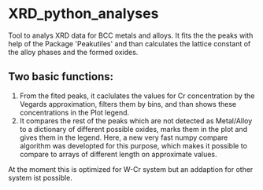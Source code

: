 # XRD_python_analyses
Tool to analys XRD data for BCC metals and alloys. 
It fits the the peaks with help of the Package 'Peakutiles' and than calculates the lattice constant of the alloy phases and the formed oxides.
## Two basic functions:
1. From the fited peaks, it caclulates the values for Cr concentration by the Vegards approximation, filters them by bins, and than shows these concentrations in the Plot legend.
2. It compares the rest of the peaks which are not detected as Metal/Alloy to a dictionary of different possible oxides, marks them in the plot and gives them in the legend. Here, a new very fast numpy compare algorithm was developted for this purpose, which makes it possible to compare to arrays of different length on approximate values.

At the moment this is optimized for W-Cr system but an addaption for other system ist possible.

